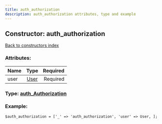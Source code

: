 ```yaml
---
title: auth_authorization
description: auth_authorization attributes, type and example
---
```

## Constructor: auth\_authorization  
[Back to constructors index](index.md)



### Attributes:

| Name     |    Type       | Required |
|----------|:-------------:|---------:|
|user|[User](../types/User.md) | Required|



### Type: [auth\_Authorization](../types/auth_Authorization.md)


### Example:

```
$auth_authorization = ['_' => 'auth_authorization', 'user' => User, ];
```  

